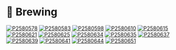 # 🌾 Brewing

[![P2580578](/photos/hd/P2580578.jpg)](/photos/P2580578.md)
[![P2580583](/photos/hd/P2580583.jpg)](/photos/P2580583.md)
[![P2580598](/photos/hd/P2580598.jpg)](/photos/P2580598.md)
[![P2580610](/photos/hd/P2580610.jpg)](/photos/P2580610.md)
[![P2580615](/photos/hd/P2580615.jpg)](/photos/P2580615.md)
[![P2580621](/photos/hd/P2580621.jpg)](/photos/P2580621.md)
[![P2580625](/photos/hd/P2580625.jpg)](/photos/P2580625.md)
[![P2580634](/photos/hd/P2580634.jpg)](/photos/P2580634.md)
[![P2580635](/photos/hd/P2580635.jpg)](/photos/P2580635.md)
[![P2580637](/photos/hd/P2580637.jpg)](/photos/P2580637.md)
[![P2580639](/photos/hd/P2580639.jpg)](/photos/P2580639.md)
[![P2580641](/photos/hd/P2580641.jpg)](/photos/P2580641.md)
[![P2580644](/photos/hd/P2580644.jpg)](/photos/P2580644.md)
[![P2580651](/photos/hd/P2580651.jpg)](/photos/P2580651.md)
